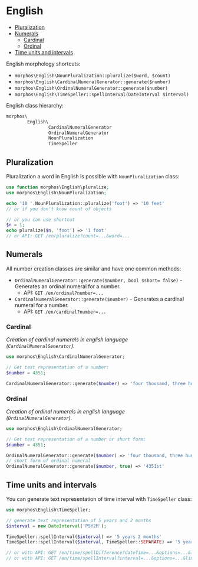 # English

* [Pluralization](#pluralization)
* [Numerals](#numerals)
	* [Cardinal](#cardinal)
	* [Ordinal](#ordinal)
* [Time units and intervals](#time-units-and-intervals)

English morphology shortcuts:

- `morphos\English\NounPluralization::pluralize($word, $count)`
- `morphos\English\CardinalNumeralGenerator::generate($number)`
- `morphos\English\OrdinalNumeralGenerator::generate($number)`
- `morphos\English\TimeSpeller::spellInterval(DateInterval $interval)`

English class hierarchy:

```php
morphos\
        English\
                CardinalNumeralGenerator
                OrdinalNumeralGenerator
                NounPluralization
                TimeSpeller
```

## Pluralization
Pluralization a word in English is possible with `NounPluralization` class:

```php
use function morphos\English\pluralize;
use morphos\English\NounPluralization;

echo '10 '.NounPluralization::pluralize('foot') => '10 feet'
// or if you don't know count of objects

// or you can use shortcut
$n = 1;
echo pluralize($n, 'foot') => '1 foot'
// or API: GET /en/pluralize?count=...&word=...
```

## Numerals

All number creation classes are similar and have one common methods:

- `OrdinalNumeralGenerator::generate($number, bool $short= false)` - Generates an ordinal numeral for a number.
  - API: `GET /en/ordinal?number=...`
- `CardinalNumeralGenerator::generate($number)` - Generates a cardinal numeral for a number.
  - API: `GET /en/cardinal?number=...`

### Cardinal

_Creation of cardinal numerals in english language (`CardinalNumeralGenerator`)._


```php
use morphos\English\CardinalNumeralGenerator;

// Get text representation of a number:
$number = 4351;

CardinalNumeralGenerator::generate($number) => 'four thousand, three hundred fifty-one'
```

### Ordinal

_Creation of ordinal numerals in english language (`OrdinalNumeralGenerator`)._


```php
use morphos\English\OrdinalNumeralGenerator;

// Get text representation of a number or short form:
$number = 4351;

OrdinalNumeralGenerator::generate($number) => 'four thousand, three hundred fifty-first'
// short form of ordinal numeral
OrdinalNumeralGenerator::generate($number, true) => '4351st'
```

## Time units and intervals

You can generate text representation of time interval with `TimeSpeller` class:

```php
use morphos\English\TimeSpeller;

// generate text representation of 5 years and 2 months
$interval = new DateInterval('P5Y2M');

TimeSpeller::spellInterval($interval) => '5 years 2 months'
TimeSpeller::spellInterval($interval, TimeSpeller::SEPARATE) => '5 years and 2 months'

// or with API: GET /en/time/spellDifference?dateTime=...&options=...&limit=...
// or with API: GET /en/time/spellInterval?interval=...&options=...&limit=...
```
